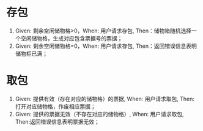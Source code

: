 # 存包
1. Given: 剩余空闲储物格>0，When: 用户请求存包, Then：储物箱随机选择一个空闲储物格，生成对应包含票据号的票据；
2. Given: 剩余空闲储物格=0，When: 用户请求存包, Then：返回错误信息表明储物柜已满；

# 取包

1. Given: 提供有效（存在对应的储物格）的票据, When: 用户请求取包, Then:打开对应储物格，作废相应票据；
2. Given: 提供的票据无效（不存在对应的储物格）, When: 用户请求取包, Then:返回错误信息表明票据无效；